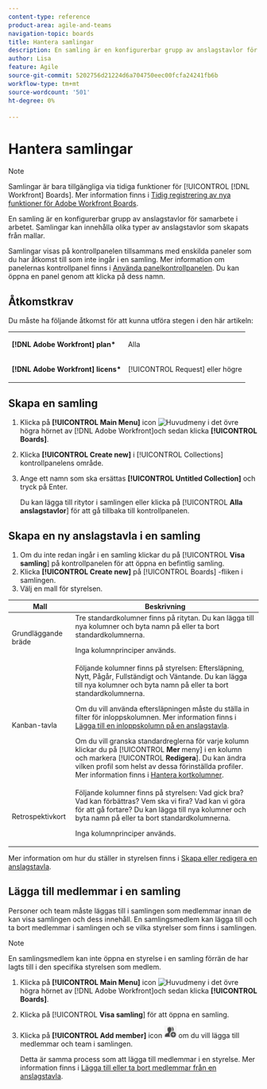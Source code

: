 ```yaml
---
content-type: reference
product-area: agile-and-teams
navigation-topic: boards
title: Hantera samlingar
description: En samling är en konfigurerbar grupp av anslagstavlor för samarbete i arbetet.
author: Lisa
feature: Agile
source-git-commit: 5202756d21224d6a704750eec00fcfa24241fb6b
workflow-type: tm+mt
source-wordcount: '501'
ht-degree: 0%

---
```


# Hantera samlingar

>[!NOTE]
>
>Samlingar är bara tillgängliga via tidiga funktioner för [!UICONTROL [!DNL Workfront] Boards]. Mer information finns i [Tidig registrering av nya funktioner för Adobe Workfront Boards](/help/quicksilver/agile/get-started-with-boards/boards-early-feature-opt-in.md).

En samling är en konfigurerbar grupp av anslagstavlor för samarbete i arbetet. Samlingar kan innehålla olika typer av anslagstavlor som skapats från mallar.

Samlingar visas på kontrollpanelen tillsammans med enskilda paneler som du har åtkomst till som inte ingår i en samling. Mer information om panelernas kontrollpanel finns i [Använda panelkontrollpanelen](/help/quicksilver/agile/get-started-with-boards/use-boards-page.md). Du kan öppna en panel genom att klicka på dess namn.

## Åtkomstkrav

Du måste ha följande åtkomst för att kunna utföra stegen i den här artikeln:

<table style="table-layout:auto"> 
 <col> 
 </col> 
 <col> 
 </col> 
 <tbody> 
  <tr> 
   <td role="rowheader"><strong>[!DNL Adobe Workfront] plan*</strong></td> 
   <td> <p>Alla</p> </td> 
  </tr> 
  <tr> 
   <td role="rowheader"><strong>[!DNL Adobe Workfront] licens*</strong></td> 
   <td> <p>[!UICONTROL Request] eller högre</p> </td> 
  </tr> 
 </tbody> 
</table>

## Skapa en samling

1. Klicka på **[!UICONTROL Main Menu]** icon ![Huvudmeny](assets/main-menu-icon.png) i det övre högra hörnet av [!DNL Adobe Workfront]och sedan klicka **[!UICONTROL Boards]**.
1. Klicka **[!UICONTROL Create new]** i [!UICONTROL Collections] kontrollpanelens område.
1. Ange ett namn som ska ersättas **[!UICONTROL Untitled Collection]** och tryck på Enter.

   Du kan lägga till ritytor i samlingen eller klicka på [!UICONTROL **Alla anslagstavlor**] för att gå tillbaka till kontrollpanelen.

## Skapa en ny anslagstavla i en samling

1. Om du inte redan ingår i en samling klickar du på [!UICONTROL **Visa samling**] på kontrollpanelen för att öppna en befintlig samling.
1. Klicka **[!UICONTROL Create new]** på [!UICONTROL Boards] -fliken i samlingen.
1. Välj en mall för styrelsen.

| Mall | Beskrivning |
|---------|----------|
| Grundläggande bräde | Tre standardkolumner finns på ritytan. Du kan lägga till nya kolumner och byta namn på eller ta bort standardkolumnerna. <p>Inga kolumnprinciper används. |
| Kanban-tavla | Följande kolumner finns på styrelsen: Eftersläpning, Nytt, Pågår, Fullständigt och Väntande. Du kan lägga till nya kolumner och byta namn på eller ta bort standardkolumnerna.<p>Om du vill använda eftersläpningen måste du ställa in filter för inloppskolumnen. Mer information finns i [Lägga till en inloppskolumn på en anslagstavla](/help/quicksilver/agile/use-boards-agile-planning-tools/add-intake-column-to-board.md). <p>Om du vill granska standardreglerna för varje kolumn klickar du på [!UICONTROL **Mer** meny] i en kolumn och markera [!UICONTROL **Redigera**]. Du kan ändra vilken profil som helst av dessa förinställda profiler. Mer information finns i [Hantera kortkolumner](/help/quicksilver/agile/get-started-with-boards/manage-board-columns.md). |
| Retrospektivkort | Följande kolumner finns på styrelsen: Vad gick bra? Vad kan förbättras? Vem ska vi fira? Vad kan vi göra för att gå fortare? Du kan lägga till nya kolumner och byta namn på eller ta bort standardkolumnerna. <p>Inga kolumnprinciper används. |

Mer information om hur du ställer in styrelsen finns i [Skapa eller redigera en anslagstavla](/help/quicksilver/agile/get-started-with-boards/create-edit-board.md).

## Lägga till medlemmar i en samling

Personer och team måste läggas till i samlingen som medlemmar innan de kan visa samlingen och dess innehåll. En samlingsmedlem kan lägga till och ta bort medlemmar i samlingen och se vilka styrelser som finns i samlingen.

>[!NOTE]
>
>En samlingsmedlem kan inte öppna en styrelse i en samling förrän de har lagts till i den specifika styrelsen som medlem.

1. Klicka på **[!UICONTROL Main Menu]** icon ![Huvudmeny](assets/main-menu-icon.png) i det övre högra hörnet av [!DNL Adobe Workfront]och sedan klicka **[!UICONTROL Boards]**.
1. Klicka på [!UICONTROL **Visa samling**] för att öppna en samling.
1. Klicka på **[!UICONTROL Add member]** icon ![Lägg till medlemmar](assets/boards-addmember-spectrum-25x25.png) om du vill lägga till medlemmar och team i samlingen.

   Detta är samma process som att lägga till medlemmar i en styrelse. Mer information finns i [Lägga till eller ta bort medlemmar från en anslagstavla](/help/quicksilver/agile/get-started-with-boards/add-members-to-board.md).
